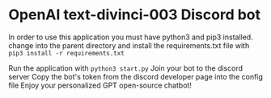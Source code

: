 # OpenAI text-divinci-003 Discord bot 
In order to use this application you must have python3 and pip3 installed. change into the parent directory and install the requirements.txt file with ```pip3 install -r requirements.txt```

Run the application with ```python3 start.py``` Join your bot to the discord server Copy the bot's token from the discord developer page into the config file Enjoy your personalized GPT open-source chatbot!

